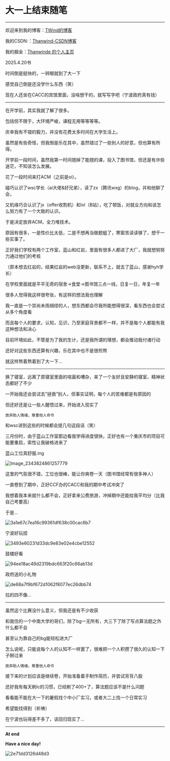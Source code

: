 # 大一上结束随笔

---

欢迎来到我的博客：[TWind的博客](http://www.twindworld.top/)

我的CSDN:：[Thanwind-CSDN博客](https://blog.csdn.net/qq_30004513?spm=1000.2115.3001.5343)

我的掘金：[Thanwinde 的个人主页](https://juejin.cn/user/634833993739484)

2025.4.20书

时间倒是挺快的，一转眼就到了大一下

感觉自己倒是还没学什么东西（笑）

现在人还坐在CACC的宾馆里面，没啥想干的，就写写字吧（宁波政府真有钱）

---

在开学前，其实我就了解了很多。

包括但不限于，大环境严峻，课程无用等等等等。

庆幸我有不错的毅力，并没有花费太多时间在大学生活上。

虽然是有些奇怪，但我倒是乐在其中，虽然错过了一些别人的好意，但也算有所得。

开学前一段时间，虽然我第一时间翘掉了能翘的课，投入了图书馆，但还是有许些迷茫，不知该怎么发展。

花了一段时间来打ACM（之前是oi）。

碰巧认识了wsc学长（ai大佬&好兄弟），读了zx（腾讯wxg）的blog，并和他聊了会，

又机缘巧合认识了jx（offer收割机）和lxl（B站），吃了顿饭，对就业方向和该怎么努力有了一个大致的认识。

于是决定放弃ACM，全力堆技术。

原因有很多，一是性价比太低，二是不想再当做题蛆了，寒窗苦读读够了，想干一些实事了。

正好我们学校有两个工作室，蓝山和红岩，里面有很多人都进了大厂，我就想努努力通过他们的考核

（原本想去红岩的，结果红岩的web没更新，联系不上，就去了蓝山，感谢hyh学长）

在学校里面就是平平无奇的宿舍->食堂->图书馆三点一线，日复一日，年复一年

很多人觉得我这样很夸张，有这样的想法我也理解

我一直是一个崇尚未雨绸缪的人，想东西都会尽我所能想得很深，看东西也会尝试从多个角度看

而且每个人的要求，认知，见识，乃至家庭背景都不一样，并不是每个人都能有我这种想法和决心

目前环境如此，不管是为了我的生计，还是我所谓的理想，都会推动我付诸行动

还好对这些东西还算有兴趣，乐在其中也不是很煎熬

就这样熬着熬着到了大一下...

---

换了寝室，远离了原寝室里面的喧嚣和嘈杂，来了一个友好且安静的寝室，精神状态都好了不少

一开始我还会尝试去“拯救”别人，但事实证明，每个人的苦难都是有原因的

但还好还是让一些人醒悟过来，开始进入现实了

`放弃助人情绪，尊重他人命令`

和wsc讲到这些的时候都会提几句这段话（笑）

三月份时，由于蓝山工作室那边看我学得进度很快，正好也有一个重庆市的项目可能要重启，索性让我破格进来了

蓝山工位真舒服.ing

![Image_2343824861257779](assets/Image_2343824861257779.jpg)

这里的气氛很不错，工位也很棒，能让你爽卷一天（图书馆经常有很多神人）

一直卷到了期中，正好CCF办的CACC和我的期中考试冲突了

我想着我本来就什么都不会，正好拿来公费旅游，冲掉期中还能给我平均分（比我自己考要高）

于是...

![3a1e67c7ea16c99361df638c00cac6b7](assets/3a1e67c7ea16c99361df638c00cac6b7.jpeg)

宁波好玩捏

![3493e60231d33dc9e83e02e4cbe12552](assets/3493e60231d33dc9e83e02e4cbe12552.jpeg)

鼓楼好看

![94ee18ac49d2319bdc663f20c66ab13d](assets/94ee18ac49d2319bdc663f20c66ab13d.jpeg)

政府送的小礼物

![de68a7f9bf672d1062f8077ec26dbb74](assets/de68a7f9bf672d1062f8077ec26dbb74.jpeg)

拉的四不像...

---

虽然这个比赛没什么意义，但我还是有不少收获

和我住的一个中南大学的哥们，除了bg一无所有，大三下了除了写点算法题之外什么都不会

甚至认为靠自己的bg能轻松进大厂

怎么说呢，只能说每个人的认知不一样罢了，很难把一个人积攒了很久的认知一下子掰过来

`放弃助人情绪，尊重他人命令`

接下来的计划应该是继续卷，开始准备着手制作简历，并尝试背背八股

还好我有每天刷lc的习惯，已经刷了400+了，算法题应该不是什么问题

看看能不能在大一下的暑假找个中小厂实习，或者大二上找一个日常实习

希望能找得到（祈祷）

在宁波也玩得差不多了，该回归现实了...

---

**At end**

**Have a nice day!**

![2e71dd3126d48d3](assets/2e71dd3126d48d3.jpg)